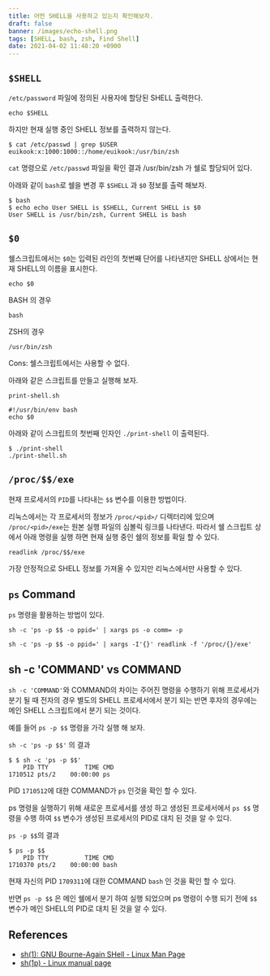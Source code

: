 ```yaml
---
title: 어떤 SHELL을 사용하고 있는지 확인해보자.
draft: false
banner: /images/echo-shell.png
tags: [SHELL, bash, zsh, Find Shell]
date: 2021-04-02 11:48:20 +0900
---
```


## `$SHELL`
`/etc/password` 파일에 정의된 사용자에 할당된 SHELL 출력한다. 

```
echo $SHELL
```

하지만 현재 실행 중인 SHELL 정보를 출력하지 않는다.

```
$ cat /etc/passwd | grep $USER
euikook:x:1000:1000::/home/euikook:/usr/bin/zsh
```

`cat` 명령으로 `/etc/passwd` 파일을 확인 결과 /usr/bin/zsh 가 쉘로 할당되어 있다. 

아래와 같이 `bash`로 쉘을 변경 후 `$SHELL` 과 `$0` 정보를 출력 해보자.

```
$ bash
$ echo echo User SHELL is $SHELL, Current SHELL is $0
User SHELL is /usr/bin/zsh, Current SHELL is bash
```

<!--more-->

## `$0`
쉘스크립트에서는 `$0`는 입력된 라인의 첫번째 단어를 나타낸지만 SHELL 상에서는 현재 SHELL의 이름을 표시한다.
```
echo $0
```
BASH 의 경우
```
bash
```
ZSH의 경우 
```
/usr/bin/zsh
```
Cons: 쉘스크립트에서는 사용할 수 없다. 

아래와 같은 스크립트를 만들고 실행해 보자. 

`print-shell.sh`
```
#!/usr/bin/env bash
echo $0
```

아래와 같이 스크립트의 첫번째 인자인 `./print-shell` 이 출력된다.
```
$ ./print-shell
./print-shell.sh
```

## `/proc/$$/exe`

현재 프로세서의 `PID`를 나타내는 `$$` 변수를 이용한 방법이다. 

리눅스에서는 각 프로세서의 정보가 `/proc/<pid>/` 디렉터리에 있으며 `/proc/<pid>/exe`는 원본 실행 파일의 심볼릭 링크를 나타낸다. 
따라서 쉘 스크립트 상에서 아래 명령을 실행 하면 현재 실행 중인 쉘의 정보를 확일 할 수 있다.
```
readlink /proc/$$/exe
```

가장 안정적으로 SHELL 정보를 가져올 수 있지만 리눅스에서만 사용할 수 있다. 


## `ps` Command

`ps` 명령을 활용하는 방법이 있다. 




```
sh -c 'ps -p $$ -o ppid=' | xargs ps -o comm= -p
```


```
sh -c 'ps -p $$ -o ppid=' | xargs -I'{}' readlink -f '/proc/{}/exe'
```

## sh -c 'COMMAND' vs COMMAND

`sh -c 'COMMAND'`와 COMMAND의 차이는 주어진 명령을 수행하기 위해 프로세서가 분기 될 때 전자의 경우 별도의 SHELL 프로세서에서 분기 되는 반면 후자의 경우에는 메인 SHELL 스크립트에서 분기 되는 것이다. 

예를 들어 `ps -p $$` 명령을 가각 실행 해 보자.

`sh -c 'ps -p $$'` 의 결과
```
$ $ sh -c 'ps -p $$'
    PID TTY          TIME CMD
1710512 pts/2    00:00:00 ps
```

PID `1710512`에 대한 COMMAND가 `ps` 인것을 확인 할 수 있다. 

ps 명령을 실행하기 위해 새로운 프로세서를 생성 하고 생성된 프로세서에서 `ps $$` 명령을 수행 하여 `$$` 변수가 생성된 프로세서의 PID로 대치 된 것을 알 수 있다.

`ps -p $$`의 결과
```
$ ps -p $$
    PID TTY          TIME CMD
1710370 pts/2    00:00:00 bash
```

현재 자신의 PID `1709311`에 대한 COMMAND `bash` 인 것을 확인 할 수 있다. 

 반면 `ps -p $$` 은 메인 쉘에서 분기 하여 실행 되었으며 ps 명령이 수행 되기 전에 `$$` 변수가 메인 SHELL의 PID로  대치 된 것을 알 수 있다.


## References
* [sh(1): GNU Bourne-Again SHell - Linux Man Page](https://linux.die.net/man/1/sh)
* [sh(1p) - Linux manual page](https://man7.org/linux/man-pages/man1/sh.1p.html)
